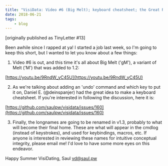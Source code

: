 ```yaml
---
title: "VisiData: Video #6 (Big Melt); keyboard cheatsheet; the Great Renaming"
date: 2018-06-21
tags:
    - blog
---
```

[originally published as TinyLetter #13]


Been awhile since I rapped at ya!  I started a job last week, so I'm going to keep this short, but I wanted to let you know about a few things:

1) Video #6 is out, and this time it's all about Big Melt ('gM'), a variant of Melt ('M') that was added to 1.2:

[https://youtu.be/9RndW_yC45U](https://youtu.be/9RndW_yC45U)

2) As we're talking about adding an 'undo' command and which key to put it on, Daniel E. (@deinspanjer) had the great idea to make a keyboard cheatsheet. If you're interested in following the discussion, here it is:

[https://github.com/saulpw/visidata/issues/160](https://github.com/saulpw/visidata/issues/160)

3) Finally, the longnames are going to be renamed in v1.3, probably to what will become their final home.  These are what will appear in the cmdlog (instead of keystrokes), and used for keybindings, macros, etc.  If anyone is interested in reviewing these names for intuitive conceptual integrity, please email me!  I'd love to have some more eyes on this endeavor.

Happy Summer VisiDating,
Saul
vd@saul.pw

